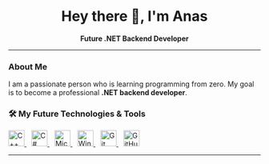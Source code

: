 <h1 align="center">Hey there 👋, I'm Anas</h1>
<p align="center">
  <strong>Future .NET Backend Developer </strong>
</p>

---

### About Me

I am a passionate person who is learning programming from zero. My goal is to become a professional **.NET backend developer**.


### 🛠️ My Future Technologies & Tools

<p align="left">
  <a href="https://cplusplus.com" target="_blank" rel="noopener noreferrer" style="margin-right:10px;">
    <img src="https://cdn.jsdelivr.net/gh/devicons/devicon/icons/cplusplus/cplusplus-original.svg" alt="C++" width="32" height="32" />
  </a>
  <a href="https://learn.microsoft.com/en-us/dotnet/csharp/" target="_blank" rel="noopener noreferrer" style="margin-right:10px;">
    <img src="https://cdn.jsdelivr.net/gh/devicons/devicon/icons/csharp/csharp-original.svg" alt="C#" width="32" height="32" />
  </a>
  <a href="https://learn.microsoft.com/en-us/sql/sql-server/" target="_blank" rel="noopener noreferrer" style="margin-right:10px;">
    <img src="https://cdn.jsdelivr.net/gh/devicons/devicon/icons/microsoftsqlserver/microsoftsqlserver-plain.svg" alt="Microsoft SQL Server" width="32" height="32" />
  </a>
  <a href="https://developer.microsoft.com/en-us/windows/" target="_blank" rel="noopener noreferrer" style="margin-right:10px;">
    <img src="https://cdn.jsdelivr.net/gh/devicons/devicon/icons/windows8/windows8-original.svg" alt="Windows" width="32" height="32" />
  </a>
  <a href="https://git-scm.com/" target="_blank" rel="noopener noreferrer" style="margin-right:10px;">
    <img src="https://cdn.jsdelivr.net/gh/devicons/devicon/icons/git/git-original.svg" alt="Git" width="32" height="32" />
  </a>
  <a href="https://github.com/" target="_blank" rel="noopener noreferrer" style="margin-right:10px;">
    <img src="https://cdn.jsdelivr.net/gh/devicons/devicon/icons/github/github-original.svg" alt="GitHub" width="32" height="32" />
  </a>
</p>

---
